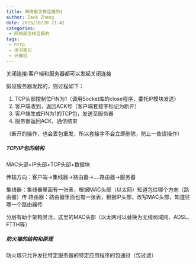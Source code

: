 ```yaml
---
title: 网络是怎样连接的4
author: Zack Zheng
date: 2023/10/20 21:42
categories:
 - 网络是怎样连接的
tags:
 - http
 - 读书笔记
 - 计算机
---
```


关闭连接:客户端和服务器都可以发起关闭连接

假设服务器发起的，则过程如下：

1. TCP头部控制位FIN为1（调用Socket库的close程序，委托IP模块发送）
2. 客户端收到，返回ACK号（客户端套接字标记为断开）
3. 客户端生成FIN为1的TCP包，发送至服务器
4. 服务器返回ACK，通信结束

（断开的操作，也会丢包重发，所以套接字不会立即删除，防止一些误操作）



##### TCP/IP包的结构

MAC头部+IP头部+TCP头部+数据块

传输方向：客户端->集线器->路由器->....路由器->服务器

集线器：集线器里面有一张表，根据MAC头部（以太网）知道包往哪个方向（路由器）传
路由器：路由器里面也有一张表，根据IP头部，改写MAC头部，知道往哪一个路由器传

分层有助于架构灵活，这里的MAC头部（以太网可以替换为无线局域网、ADSL、FTTH等）


##### 防火墙的结构和原理

防火墙只允许发往特定服务器的特定应用程序的包通过（包过滤）



